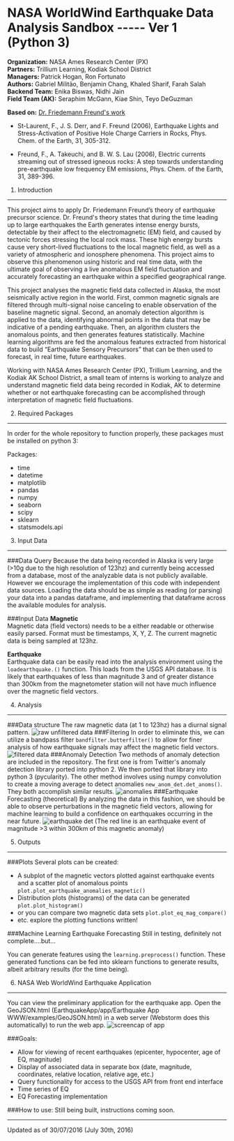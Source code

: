 NASA WorldWind Earthquake Data Analysis Sandbox ----- Ver 1 (Python 3)
=======================================================================
**Organization:** NASA Ames Research Center (PX)  
**Partners:** Trillium Learning, Kodiak School District  
**Managers:** Patrick Hogan, Ron Fortunato  
**Authors:** Gabriel Militão, Benjamin Chang, Khaled Sharif, Farah Salah  
**Backend Team:** Enika Biswas, Nidhi Jain  
**Field Team (AK):** Seraphim McGann, Kiae Shin, Teyo DeGuzman

**Based on:** [Dr. Friedemann Freund's work](http://geo.arc.nasa.gov/sg/cv/esddir3cv-freund.html)

* St-Laurent, F., J. S. Derr, and F. Freund (2006), Earthquake Lights and Stress-Activation
 of Positive Hole Charge Carriers in Rocks, Phys. Chem. of the Earth, 31, 305-312.

* Freund, F., A. Takeuchi, and B. W. S. Lau (2006), Electric currents streaming out of stressed
 igneous rocks: A step towards understanding pre-earthquake low frequency EM emissions,
 Phys. Chem. of the Earth, 31, 389-396.

1. Introduction
---
This project aims to apply Dr. Friedemann Freund’s theory of earthquake precursor science. Dr. Freund's theory states that during the time leading up to large earthquakes the Earth generates intense energy bursts, detectable by their affect to the electromagnetic (EM) field, and caused by tectonic forces stressing the local rock mass. These high energy bursts cause very short-lived fluctuations to the local magnetic field, as well as a variety of atmospheric and ionosphere phenomena. This project aims to observe this phenomenon using historic and real time data, with the ultimate goal of observing a live anomalous EM field fluctuation and accurately forecasting an earthquake within a specified geographical range.

This project analyses the magnetic field data collected in Alaska, the most seismically active region in the world. First, common magnetic signals are filtered through multi-signal noise canceling to enable observation of the baseline magnetic signal. Second, an anomaly detection algorithm is applied to the data, identifying abnormal points in the data that may be indicative of a pending earthquake. Then, an algorithm clusters the anomalous points, and then generates features statistically. Machine learning algorithms are fed the anomalous features extracted from historical data to build “Earthquake Sensory Precursors” that can be then used to forecast, in real time, future earthquakes.

Working with NASA Ames Research Center (PX), Trillium Learning, and the Kodiak AK School District, a small team of interns is working to analyze and understand magnetic field data being recorded in Kodiak, AK to determine whether or not earthquake forecasting can be accomplished through interpretation of magnetic field fluctuations.

2. Required Packages
---
In order for the whole repository to function properly, these packages must be installed on python 3:

Packages:
* time
* datetime
* matplotlib
* pandas
* numpy
* seaborn
* scipy
* sklearn
* statsmodels.api

3. Input Data
---
###Data Query
Because the data being recorded in Alaska is very large (>10g due to the high resolution of 123hz) and currently being accessed from a database, most of the analyzable data is not publicly available. However we encourage the implementation of this code with independent data sources. Loading the data should be as simple as reading (or parsing) your data into a pandas dataframe, and implementing that dataframe across the available modules for analysis.

###Input Data
**Magnetic**  
Magnetic data (field vectors) needs to be a either readable or otherwise easily parsed.
Format must be timestamps, X, Y, Z. The current magnetic data is being sampled at 123hz.

**Earthquake**  
Earthquake data can be easily read into the analysis environment using the `loadearthquake.()` function.
This loads from the USGS API database. It is likely that earthquakes of less than magnitude 3 and of greater distance than 300km from the magnetometer station will not have much influence over the magnetic field vectors.

4. Analysis
-----------
###Data structure
The raw magnetic data (at 1 to 123hz) has a diurnal signal pattern.
![raw unfiltered data](https://github.com/NASAWorldWindResearch/EarthquakeApp/blob/master/documentation_pix/example_raw_data.png)
###Filtering
In order to eliminate this, we can utilize a bandpass filter `bandfilter.butterfilter()` to allow for finer analysis of how earthquake signals may affect the magnetic field vectors.
![filtered data](https://github.com/NASAWorldWindResearch/EarthquakeApp/blob/master/documentation_pix/example_filtered.png)
###Anomaly Detection
Two methods of anomaly detection are included in the repository. The first one is from Twitter's anomaly detection library ported into python 2. We then ported that library into python 3 (pycularity).
The other method involves using numpy convolution to create a moving average to detect anomalies `new_anom_det.det_anoms()`. They both accomplish similar results.
![anomalies](https://github.com/NASAWorldWindResearch/EarthquakeApp/blob/master/documentation_pix/example_anom.png)
###Earthquake Forecasting (theoretical)
By analyzing the data in this fashion, we should be able to observe perturbations in the magnetic field vectors, allowing for machine learning to build a confidence on earthquakes occurring in the near future.
![earthquake det](https://github.com/NASAWorldWindResearch/EarthquakeApp/blob/master/documentation_pix/example_eq_det.png)
(The red line is an earthquake event of magnitude >3 within 300km of this magnetic anomaly)

5. Outputs
----------
###Plots
Several plots can be created:
* A subplot of the magnetic vectors plotted against earthquake events and a scatter plot of anomalous points `plot.plot_earthquake_anomalies_magnetic()`
* Distribution plots (histograms) of the data can be generated `plot.plot_histogram()`
* or you can compare two magnetic data sets `plot.plot_eq_mag_compare()`
* etc. explore the plotting functions written!

###Machine Learning Earthquake Forecasting
Still in testing, definitely not complete....but...

You can generate features using the `learning.preprocess()` function. These generated functions can be fed into sklearn functions to generate results, albeit arbitrary results (for the time being).

6. NASA Web WorldWind Earthquake Application
---------------------------------------------
You can view the preliminary application for the earthquake app. Open the GeoJSON.html (EarthquakeApp/app/Earthquake App WWW/examples/GeoJSON.html) in a web server (Webstorm does this automatically) to run the web app.
![screencap of app](https://github.com/NASAWorldWindResearch/EarthquakeApp/blob/master/documentation_pix/app_screencap.png)

###Goals:
* Allow for viewing of recent earthquakes (epicenter, hypocenter, age of EQ, magnitude)
* Display of associated data in separate box (date, magnitude, coordinates, relative location, relative age, etc.)
* Query functionality for access to the USGS API from front end interface
* Time series of EQ
* EQ Forecasting implementation

###How to use:
Still being built, instructions coming soon.

***
Updated as of 30/07/2016 (July 30th, 2016)
